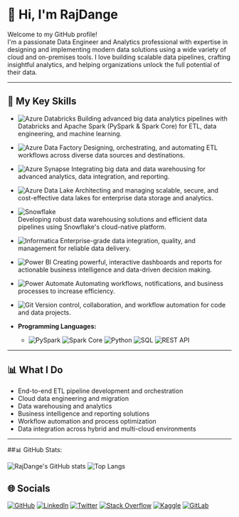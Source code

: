 # 👋 Hi, I'm RajDange

Welcome to my GitHub profile!  
I'm a passionate Data Engineer and Analytics professional with expertise in designing and implementing modern data solutions using a wide variety of cloud and on-premises tools. I love building scalable data pipelines, crafting insightful analytics, and helping organizations unlock the full potential of their data.

---



## 🚀 My Key Skills

- ![Azure Databricks](https://img.shields.io/badge/Azure%20Databricks-FF6F00?style=for-the-badge&logo=databricks&logoColor=white) 
  Building advanced big data analytics pipelines with Databricks and Apache Spark (PySpark & Spark Core) for ETL, data engineering, and machine learning.

- ![Azure Data Factory](https://img.shields.io/badge/Azure%20Data%20Factory-0066B8?style=for-the-badge&logo=microsoft-azure&logoColor=white) 
  Designing, orchestrating, and automating ETL workflows across diverse data sources and destinations.

- ![Azure Synapse](https://img.shields.io/badge/Azure%20Synapse-0078D4?style=for-the-badge&logo=microsoft-azure&logoColor=white) 
  Integrating big data and data warehousing for advanced analytics, data integration, and reporting.

- ![Azure Data Lake](https://img.shields.io/badge/Azure%20Data%20Lake-0078D4?style=for-the-badge&logo=microsoft-azure&logoColor=white) 
  Architecting and managing scalable, secure, and cost-effective data lakes for enterprise data storage and analytics.

- ![Snowflake](https://img.shields.io/badge/Snowflake-29B5E8?style=for-the-badge&logo=snowflake&logoColor=white)  
  Developing robust data warehousing solutions and efficient data pipelines using Snowflake's cloud-native platform.

- ![Informatica](https://img.shields.io/badge/Informatica-E8572F?style=for-the-badge&logoColor=white) 
  Enterprise-grade data integration, quality, and management for reliable data delivery.

- ![Power BI](https://img.shields.io/badge/Power%20BI-F2C811?style=for-the-badge&logo=powerbi&logoColor=white)
  Creating powerful, interactive dashboards and reports for actionable business intelligence and data-driven decision making.

- ![Power Automate](https://img.shields.io/badge/Power%20Automate-0066FF?style=for-the-badge&logo=microsoft-power-automate&logoColor=white)
  Automating workflows, notifications, and business processes to increase efficiency.

- ![Git](https://img.shields.io/badge/Git-F05032?style=for-the-badge&logo=git&logoColor=white)
  Version control, collaboration, and workflow automation for code and data projects.

- **Programming Languages:**  
  - ![PySpark](https://img.shields.io/badge/PySpark-E25A1C?style=for-the-badge&logo=apache-spark&logoColor=white) ![Spark Core](https://img.shields.io/badge/Spark%20Core-E25A1C?style=for-the-badge&logo=apache-spark&logoColor=white) ![Python](https://img.shields.io/badge/Python-3776AB?style=for-the-badge&logo=python&logoColor=white) ![SQL](https://img.shields.io/badge/SQL-003B57?style=for-the-badge&logo=postgresql&logoColor=white) ![REST API](https://img.shields.io/badge/REST%20API-02569B?style=for-the-badge&logo=api&logoColor=white)
 

---

## 📊 What I Do

- End-to-end ETL pipeline development and orchestration
- Cloud data engineering and migration
- Data warehousing and analytics
- Business intelligence and reporting solutions
- Workflow automation and process optimization
- Data integration across hybrid and multi-cloud environments

---

##📊 GitHub Stats:

![RajDange's GitHub stats](https://github-readme-stats.vercel.app/api?username=RajDange&show_icons=true&theme=radical)
![Top Langs](https://github-readme-stats.vercel.app/api/top-langs/?username=RajDange&layout=compact&theme=radical)

## 🌐 Socials

[![GitHub](https://img.shields.io/badge/GitHub-181717?style=for-the-badge&logo=github&logoColor=white)](https://github.com/RajDange)
[![LinkedIn](https://img.shields.io/badge/LinkedIn-0077B5?style=for-the-badge&logo=linkedin&logoColor=white)](https://www.linkedin.com/in/raj-dange)
[![Twitter](https://img.shields.io/badge/Twitter-1DA1F2?style=for-the-badge&logo=twitter&logoColor=white)](https://twitter.com/)
[![Stack Overflow](https://img.shields.io/badge/StackOverflow-F58025?style=for-the-badge&logo=stackoverflow&logoColor=white)](https://stackoverflow.com/)
[![Kaggle](https://img.shields.io/badge/Kaggle-20BEFF?style=for-the-badge&logo=kaggle&logoColor=white)](https://kaggle.com/)
[![GitLab](https://img.shields.io/badge/GitLab-FC6D26?style=for-the-badge&logo=gitlab&logoColor=white)](https://gitlab.com/)
